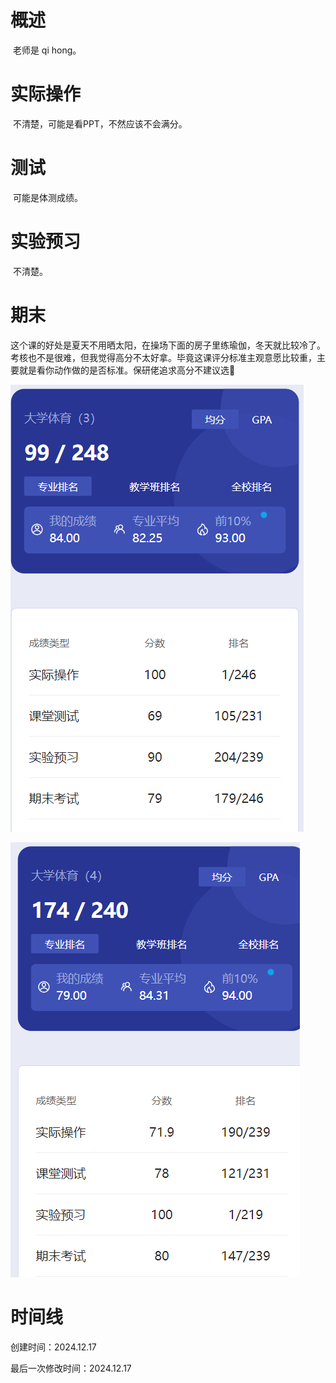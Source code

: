 # 概述

​	老师是 qi hong。

# 实际操作

​	不清楚，可能是看PPT，不然应该不会满分。

# 测试

​	可能是体测成绩。

# 实验预习

​	不清楚。

# 期末

​	这个课的好处是夏天不用晒太阳，在操场下面的房子里练瑜伽，冬天就比较冷了。考核也不是很难，但我觉得高分不太好拿。毕竟这课评分标准主观意愿比较重，主要就是看你动作做的是否标准。保研佬追求高分不建议选🤣

![image-20241217102723085](男生瑜伽-assets/image-20241217102723085.png)



![image-20241217103207535](男生瑜伽-assets/image-20241217103207535.png)

# 时间线

创建时间：2024.12.17

最后一次修改时间：2024.12.17
